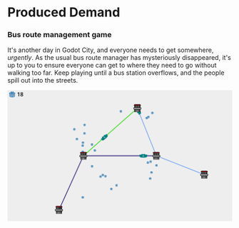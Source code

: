 # Produced Demand
### Bus route management game
It's another day in Godot City, and everyone needs to get somewhere, *urgently*. As the usual bus route manager has mysteriously disappeared, it's up to you to ensure everyone can get to where they need to go without walking too far. Keep playing until a bus station overflows, and the people spill out into the streets.

![Game screenshot](press/screenshot.png)
